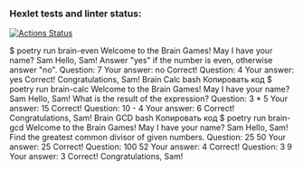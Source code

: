 ### Hexlet tests and linter status:
[![Actions Status](https://github.com/Denwien/python-project-49/actions/workflows/hexlet-check.yml/badge.svg)](https://github.com/Denwien/python-project-49/actions)

$ poetry run brain-even
Welcome to the Brain Games!
May I have your name? Sam
Hello, Sam!
Answer "yes" if the number is even, otherwise answer "no".
Question: 7
Your answer: no
Correct!
Question: 4
Your answer: yes
Correct!
Congratulations, Sam!
Brain Calc
bash
Копировать код
$ poetry run brain-calc
Welcome to the Brain Games!
May I have your name? Sam
Hello, Sam!
What is the result of the expression?
Question: 3 * 5
Your answer: 15
Correct!
Question: 10 - 4
Your answer: 6
Correct!
Congratulations, Sam!
Brain GCD
bash
Копировать код
$ poetry run brain-gcd
Welcome to the Brain Games!
May I have your name? Sam
Hello, Sam!
Find the greatest common divisor of given numbers.
Question: 25 50
Your answer: 25
Correct!
Question: 100 52
Your answer: 4
Correct!
Question: 3 9
Your answer: 3
Correct!
Congratulations, Sam!
